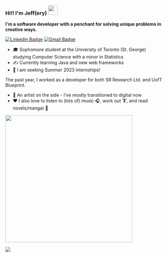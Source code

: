 ### Hi!! I'm Jeff(ery) <img src="https://raw.githubusercontent.com/aemmadi/aemmadi/master/wave.gif" width="30px">
**I'm a software developer with a penchant for solving unique problems in creative ways.**

[![Linkedin Badge](https://img.shields.io/badge/-linkedin-blue?style=flat-square&logo=Linkedin&logoColor=white&link=https://www.linkedin.com/in/jeffery-zhan/)](https://www.linkedin.com/in/jeffery-zhan/)
[![Gmail Badge](https://img.shields.io/badge/-jefferyzhan84@gmail.com-c14438?style=flat-square&logo=Gmail&logoColor=white&link=mailto:jefferyzhan84@gmail.com)](mailto:jefferyzhan84@gmail.com)

- :mortar_board: Sophomore student at the University of Toronto (St. George) studying Computer Science with a minor in Statistics
- :writing_hand: Currently learning Java and new web frameworks 
- :eyes: I am seeking Summer 2023 internships!

The past year, I worked as a developer for both SR Research Ltd. and UofT Blueprint. 

- :art: An artist on the side - I've mostly transitioned to digital now
- :heart: I also love to listen to (lots of) music :headphones:, work out 🏋️, and read novels/manga) :book:

<img align='center' width="400" src="https://github-readme-stats.vercel.app/api/top-langs/?username=jeffzhan&layout=compact&theme=vue-dark">

![](https://komarev.com/ghpvc/?username=jeffzhan&color=33FFBB)
